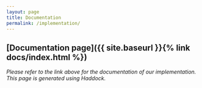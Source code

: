 ```yaml
---
layout: page
title: Documentation
permalink: /implementation/
---
```


## [Documentation page]({{ site.baseurl }}{% link docs/index.html %})

_Please refer to the link above for the documentation of our implementation. This page is generated using Haddock._